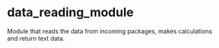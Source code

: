 # data_reading_module
Module that reads the data from incoming packages, makes calculations and return text data.
